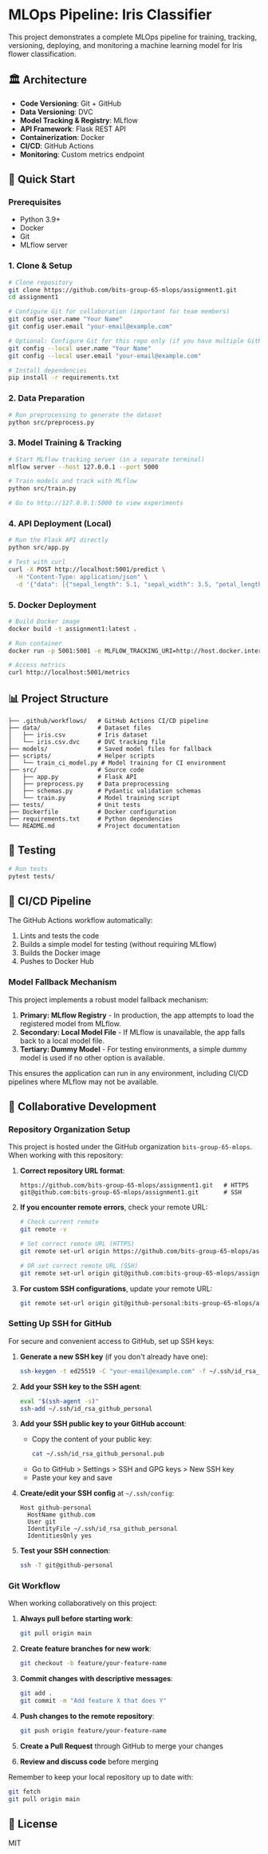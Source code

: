 # MLOps Pipeline: Iris Classifier

This project demonstrates a complete MLOps pipeline for training, tracking, versioning, deploying, and monitoring a machine learning model for Iris flower classification.

## 🏛️ Architecture

- **Code Versioning**: Git + GitHub
- **Data Versioning**: DVC
- **Model Tracking & Registry**: MLflow
- **API Framework**: Flask REST API
- **Containerization**: Docker
- **CI/CD**: GitHub Actions
- **Monitoring**: Custom metrics endpoint

## 🚀 Quick Start

### Prerequisites

- Python 3.9+
- Docker
- Git
- MLflow server

### 1. Clone & Setup

```bash
# Clone repository
git clone https://github.com/bits-group-65-mlops/assignment1.git
cd assignment1

# Configure Git for collaboration (important for team members)
git config user.name "Your Name"
git config user.email "your-email@example.com"

# Optional: Configure Git for this repo only (if you have multiple GitHub accounts)
git config --local user.name "Your Name"
git config --local user.email "your-email@example.com"

# Install dependencies
pip install -r requirements.txt
```

### 2. Data Preparation

```bash
# Run preprocessing to generate the dataset
python src/preprocess.py
```

### 3. Model Training & Tracking

```bash
# Start MLflow tracking server (in a separate terminal)
mlflow server --host 127.0.0.1 --port 5000

# Train models and track with MLflow
python src/train.py

# Go to http://127.0.0.1:5000 to view experiments
```

### 4. API Deployment (Local)

```bash
# Run the Flask API directly
python src/app.py

# Test with curl
curl -X POST http://localhost:5001/predict \
  -H "Content-Type: application/json" \
  -d '{"data": [{"sepal_length": 5.1, "sepal_width": 3.5, "petal_length": 1.4, "petal_width": 0.2}]}'
```

### 5. Docker Deployment

```bash
# Build Docker image
docker build -t assignment1:latest .

# Run container
docker run -p 5001:5001 -e MLFLOW_TRACKING_URI=http://host.docker.internal:5000 assignment1:latest

# Access metrics
curl http://localhost:5001/metrics
```

## 📊 Project Structure

```
├── .github/workflows/   # GitHub Actions CI/CD pipeline
├── data/                # Dataset files
│   ├── iris.csv         # Iris dataset
│   └── iris.csv.dvc     # DVC tracking file
├── models/              # Saved model files for fallback
├── scripts/             # Helper scripts
│   └── train_ci_model.py # Model training for CI environment
├── src/                 # Source code
│   ├── app.py           # Flask API
│   ├── preprocess.py    # Data preprocessing
│   ├── schemas.py       # Pydantic validation schemas
│   └── train.py         # Model training script
├── tests/               # Unit tests
├── Dockerfile           # Docker configuration
├── requirements.txt     # Python dependencies
└── README.md            # Project documentation
```

## 🧪 Testing

```bash
# Run tests
pytest tests/
```

## 📝 CI/CD Pipeline

The GitHub Actions workflow automatically:
1. Lints and tests the code
2. Builds a simple model for testing (without requiring MLflow)
3. Builds the Docker image
4. Pushes to Docker Hub

### Model Fallback Mechanism

This project implements a robust model fallback mechanism:

1. **Primary: MLflow Registry** - In production, the app attempts to load the registered model from MLflow.
2. **Secondary: Local Model File** - If MLflow is unavailable, the app falls back to a local model file.
3. **Tertiary: Dummy Model** - For testing environments, a simple dummy model is used if no other option is available.

This ensures the application can run in any environment, including CI/CD pipelines where MLflow may not be available.

## 👥 Collaborative Development

### Repository Organization Setup

This project is hosted under the GitHub organization `bits-group-65-mlops`. When working with this repository:

1. **Correct repository URL format**:
   ```
   https://github.com/bits-group-65-mlops/assignment1.git   # HTTPS
   git@github.com:bits-group-65-mlops/assignment1.git       # SSH
   ```

2. **If you encounter remote errors**, check your remote URL:
   ```bash
   # Check current remote
   git remote -v
   
   # Set correct remote URL (HTTPS)
   git remote set-url origin https://github.com/bits-group-65-mlops/assignment1.git
   
   # OR set correct remote URL (SSH)
   git remote set-url origin git@github.com:bits-group-65-mlops/assignment1.git
   ```

3. **For custom SSH configurations**, update your remote URL:
   ```bash
   git remote set-url origin git@github-personal:bits-group-65-mlops/assignment1.git
   ```

### Setting Up SSH for GitHub

For secure and convenient access to GitHub, set up SSH keys:

1. **Generate a new SSH key** (if you don't already have one):
   ```bash
   ssh-keygen -t ed25519 -C "your-email@example.com" -f ~/.ssh/id_rsa_github_personal
   ```

2. **Add your SSH key to the SSH agent**:
   ```bash
   eval "$(ssh-agent -s)"
   ssh-add ~/.ssh/id_rsa_github_personal
   ```

3. **Add your SSH public key to your GitHub account**:
   - Copy the content of your public key:
     ```bash
     cat ~/.ssh/id_rsa_github_personal.pub
     ```
   - Go to GitHub > Settings > SSH and GPG keys > New SSH key
   - Paste your key and save

4. **Create/edit your SSH config** at `~/.ssh/config`:
   ```
   Host github-personal
     HostName github.com
     User git
     IdentityFile ~/.ssh/id_rsa_github_personal
     IdentitiesOnly yes
   ```

5. **Test your SSH connection**:
   ```bash
   ssh -T git@github-personal
   ```

### Git Workflow

When working collaboratively on this project:

1. **Always pull before starting work**:
   ```bash
   git pull origin main
   ```

2. **Create feature branches for new work**:
   ```bash
   git checkout -b feature/your-feature-name
   ```

3. **Commit changes with descriptive messages**:
   ```bash
   git add .
   git commit -m "Add feature X that does Y"
   ```

4. **Push changes to the remote repository**:
   ```bash
   git push origin feature/your-feature-name
   ```

5. **Create a Pull Request** through GitHub to merge your changes

6. **Review and discuss code** before merging

Remember to keep your local repository up to date with:
```bash
git fetch
git pull origin main
```

## 📝 License

MIT
